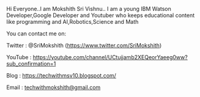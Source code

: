Hi Everyone..I am Mokshith Sri Vishnu..
I am a young IBM Watson Developer,Google Developer and Youtuber who keeps educational content like programming and AI,Robotics,Science and Math

You can contact me on:

Twitter : @SriMokshith (https://www.twitter.com/SriMokshith)


YouTube : 
https://youtube.com/channel/UCtujjamb2XEQeorYaeeg0ww?sub_confirmation=1

Blog : https://techwithmsv10.blogspot.com/

Email : techwithmokshith@gmail.com

